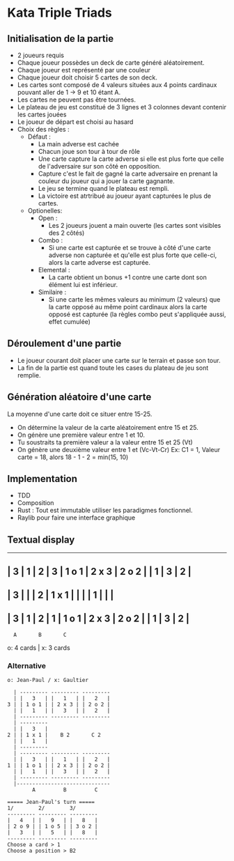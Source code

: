 # Kata Triple Triads

## Initialisation de la partie
- 2 joueurs requis
- Chaque joueur possèdes un deck de carte généré aléatoirement.
- Chaque joueur est représenté par une couleur
- Chaque joueur doit choisir 5 cartes de son deck.
- Les cartes sont composé de 4 valeurs situées aux 4 points cardinaux pouvant aller de 1 -> 9 et 10 étant A.
- Les cartes ne peuvent pas être tournées.
- Le plateau de jeu est constitué de 3 lignes et 3 colonnes devant contenir les cartes jouées
- Le joueur de départ est choisi au hasard
- Choix des règles :
    - Défaut :
        - La main adverse est cachée
        - Chacun joue son tour à tour de rôle
        - Une carte capture la carte adverse si elle est plus forte que celle de l'adversaire sur son côté en opposition.
        - Capture c'est le fait de gagné la carte adversaire en prenant la couleur du joueur qui a jouer la carte gagnante.
        - Le jeu se termine quand le plateau est rempli.
        - La victoire est atrtribué au joueur ayant capturées le plus de cartes.
    - Optionelles:
        - Open : 
            - Les 2 joueurs jouent a main ouverte (les cartes sont visibles des 2 côtés)
        - Combo :
            - Si une carte est capturée et se trouve à côté d'une carte adverse non capturée et qu'elle est plus forte que celle-ci, alors la carte adverse est capturée.
        - Elemental : 
            - La carte obtient un bonus +1 contre une carte dont son élément lui est inférieur.
        - Similaire :
            - Si une carte  les mêmes valeurs au minimum (2 valeurs) que la carte opposé au même point cardinaux alors la carte opposé est capturée (la règles combo peut s'appliquée aussi, effet cumulée)

## Déroulement d'une partie
- Le joueur courant doit placer une carte sur le terrain et passe son tour.
- La fin de la partie est quand toute les cases du plateau de jeu sont remplie.


## Génération aléatoire d'une carte
La moyenne d'une carte doit ce situer entre 15-25.
- On détermine la valeur de la carte aléatoirement entre 15 et 25.
- On génère une première valeur entre 1 et 10.
- Tu soustraits ta première valeur a la valeur entre 15 et 25 (Vt)
- On génère une deuxième valeur entre 1 et (Vc-Vt-Cr) Ex: C1 = 1, Valeur carte = 18, alors 18 - 1 - 2 = min(15, 10)

## Implementation
- TDD
- Composition
- Rust : Tout est immutable utiliser les paradigmes fonctionnel.
- Raylib pour faire une interface graphique


## Textual display

  -------------------------
  |   3   |   1   |   2   |
3 | 1 o 1 | 2 x 3 | 2 o 2 |
  |   1   |   3   |   2   |
  -------------------------
  |   3   |       |       |
2 | 1 x 1 |       |       |
  |   1   |       |       |
  -------------------------
  |   3   |   1   |   2   |
1 | 1 o 1 | 2 x 3 | 2 o 2 |
  |   1   |   3   |   2   |
  -------------------------
      A       B       C

o: 4 cards | x: 3 cards

### Alternative

```
o: Jean-Paul / x: Gaultier

  | --------- --------- ---------
  | |   3   | |   1   | |   2   |
3 | | 1 o 1 | | 2 x 3 | | 2 o 2 |
  | |   1   | |   3   | |   2   |
  | --------- --------- ---------
  | ---------                    
  | |   3   |                    
2 | | 1 x 1 |    B 2       C 2
  | |   1   |                    
  | ---------                    
  | --------- --------- ---------
  | |   3   | |   1   | |   2   |
1 | | 1 o 1 | | 2 x 3 | | 2 o 2 |
  | |   1   | |   3   | |   2   |
  | --------- --------- ---------
  |------------------------------
        A         B         C

===== Jean-Paul's turn =====
1/        2/        3/       
--------- --------- ---------
|   4   | |   9   | |   8   |
| 2 o 9 | | 1 o 5 | | 3 o 2 |
|   3   | |   5   | |   8   |
--------- --------- ---------
Choose a card > 1
Choose a position > B2
```